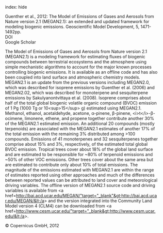 index: hide

<div class="Citation">

  <div class="Citation-body">
    <div class="Citation-text">Guenther et al., 2012: The Model of Emissions of Gases and Aerosols from Nature version 2.1 (MEGAN2.1): an extended and updated framework for modeling biogenic emissions. <span class="Article-journal">Geoscientific Model Development, </span><span class="Article-volume">5, </span>1471-1492pp.</div>
    <div class="Citation-links">
      <div class="CitationLink" data-href="https://doi.org/10.5194/gmd-5-1471-2012">
        <div class="CitationLink-icon CitationLink-Doi"></div>
        <div class="CitationLink-text">DOI</div>
      </div>
      <div class="CitationLink" data-href="https://scholar.google.com/scholar?q=10.5194/gmd-5-1471-2012">
        <div class="CitationLink-icon CitationLink-Scholar"></div>
        <div class="CitationLink-text">Google Scholar</div>
      </div>
    </div>
  </div>
</div>

The Model of Emissions of Gases and Aerosols from Nature version 2.1 (MEGAN2.1) is a modeling framework for estimating fluxes of biogenic compounds between terrestrial ecosystems and the atmosphere using simple mechanistic algorithms to account for the major known processes controlling biogenic emissions. It is available as an offline code and has also been coupled into land surface and atmospheric chemistry models. MEGAN2.1 is an update from the previous versions including MEGAN2.0, which was described for isoprene emissions by Guenther et al. (2006) and MEGAN2.02, which was described for monoterpene and sesquiterpene emissions by Sakulyanontvittaya et al. (2008). Isoprene comprises about half of the total global biogenic volatile organic compound (BVOC) emission of 1 Pg (1000 Tg or 10&lt;sup&gt;15&lt;/sup&gt; g) estimated using MEGAN2.1. Methanol, ethanol, acetaldehyde, acetone, α-pinene, β-pinene, &lt;i&gt;t&lt;/i&gt;-β-ocimene, limonene, ethene, and propene together contribute another 30% of the MEGAN2.1 estimated emission. An additional 20 compounds (mostly terpenoids) are associated with the MEGAN2.1 estimates of another 17% of the total emission with the remaining 3% distributed among &gt;100 compounds. Emissions of 41 monoterpenes and 32 sesquiterpenes together comprise about 15% and 3%, respectively, of the estimated total global BVOC emission. Tropical trees cover about 18% of the global land surface and are estimated to be responsible for ~80% of terpenoid emissions and ~50% of other VOC emissions. Other trees cover about the same area but are estimated to contribute only about 10% of total emissions. The magnitude of the emissions estimated with MEGAN2.1 are within the range of estimates reported using other approaches and much of the differences between reported values can be attributed to land cover and meteorological driving variables. The offline version of MEGAN2.1 source code and driving variables is available from &lt;a href=http://bai.acd.ucar.edu/MEGAN/"target="_blank"&gt;http://bai.acd.ucar.edu/MEGAN/&lt;/a&gt; and the version integrated into the Community Land Model version 4 (CLM4) can be downloaded from &lt;a href=http://www.cesm.ucar.edu/"target="_blank&gt;http://www.cesm.ucar.edu/&lt;/a&gt;.

<div class="Citation-copy">
&copy; Copernicus GmbH, 2012
</div>